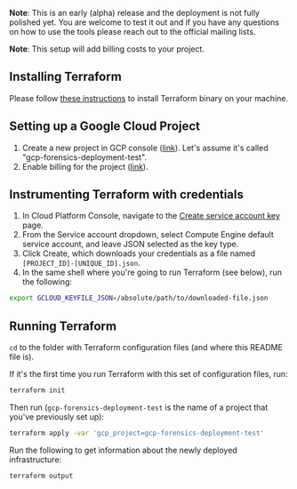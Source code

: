**Note**: This is an early (alpha) release and the deployment is not fully polished yet. You are welcome to test it out and if you have any questions on how to use the tools please reach out to the official mailing lists.

**Note**: This setup will add billing costs to your project.

## Installing Terraform

Please follow [these
instructions](https://www.terraform.io/intro/getting-started/install.html) to
install Terraform binary on your machine.

## Setting up a Google Cloud Project

1.  Create a new project in GCP console
    ([link](https://console.cloud.google.com/project)). Let's assume it's called
    "gcp-forensics-deployment-test".
1.  Enable billing for the project
    ([link](https://support.google.com/cloud/answer/6293499#enable-billing)).

## Instrumenting Terraform with credentials

1.  In Cloud Platform Console, navigate to the [Create service account
    key](https://console.cloud.google.com/apis/credentials/serviceaccountkey)
    page.
1.  From the Service account dropdown, select Compute Engine default service
    account, and leave JSON selected as the key type.
1.  Click Create, which downloads your credentials as a file named
    `[PROJECT_ID]-[UNIQUE_ID].json`.
1.  In the same shell where you're going to run Terraform (see below), run the
    following:

```bash
export GCLOUD_KEYFILE_JSON=/absolute/path/to/downloaded-file.json
```

## Running Terraform

`cd` to the folder with Terraform configuration files (and where this README
file is).

If it's the first time you run Terraform with this set of configuration files,
run:

```bash
terraform init
```

Then run (`gcp-forensics-deployment-test` is the name of a project that you've previously
set up):

```bash
terraform apply -var 'gcp_project=gcp-forensics-deployment-test'
```

Run the following to get information about the newly deployed infrastructure:

```bash
terraform output
```
